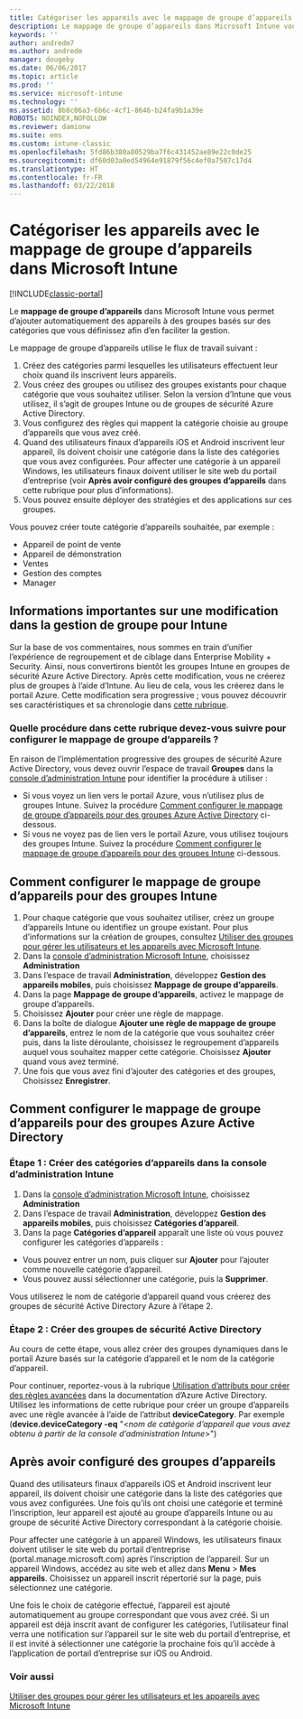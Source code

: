 ```yaml
---
title: Catégoriser les appareils avec le mappage de groupe d’appareils
description: Le mappage de groupe d’appareils dans Microsoft Intune vous permet de regrouper des appareils dans des catégories que vous définissez afin d’en faciliter la gestion.
keywords: ''
author: andredm7
ms.author: andredm
manager: dougeby
ms.date: 06/06/2017
ms.topic: article
ms.prod: ''
ms.service: microsoft-intune
ms.technology: ''
ms.assetid: 8b8c06a3-6b6c-4cf1-8646-b24fa9b1a39e
ROBOTS: NOINDEX,NOFOLLOW
ms.reviewer: damionw
ms.suite: ems
ms.custom: intune-classic
ms.openlocfilehash: 5fd86b380a80529ba7f6c431452ae89e22c0de25
ms.sourcegitcommit: df60d03a0ed54964e91879f56c4ef0a7507c17d4
ms.translationtype: HT
ms.contentlocale: fr-FR
ms.lasthandoff: 03/22/2018
---
```

# <a name="categorize-devices-with-device-group-mapping-in-microsoft-intune"></a>Catégoriser les appareils avec le mappage de groupe d’appareils dans Microsoft Intune

[!INCLUDE[classic-portal](../includes/classic-portal.md)]

Le **mappage de groupe d’appareils** dans Microsoft Intune vous permet d’ajouter automatiquement des appareils à des groupes basés sur des catégories que vous définissez afin d’en faciliter la gestion. 

Le mappage de groupe d’appareils utilise le flux de travail suivant :
1. Créez des catégories parmi lesquelles les utilisateurs effectuent leur choix quand ils inscrivent leurs appareils.
2. Vous créez des groupes ou utilisez des groupes existants pour chaque catégorie que vous souhaitez utiliser. Selon la version d’Intune que vous utilisez, il s’agit de groupes Intune ou de groupes de sécurité Azure Active Directory.
2. Vous configurez des règles qui mappent la catégorie choisie au groupe d’appareils que vous avez créé.
3. Quand des utilisateurs finaux d’appareils iOS et Android inscrivent leur appareil, ils doivent choisir une catégorie dans la liste des catégories que vous avez configurées. Pour affecter une catégorie à un appareil Windows, les utilisateurs finaux doivent utiliser le site web du portail d’entreprise (voir **Après avoir configuré des groupes d’appareils** dans cette rubrique pour plus d’informations).
4. Vous pouvez ensuite déployer des stratégies et des applications sur ces groupes.

Vous pouvez créer toute catégorie d’appareils souhaitée, par exemple :
* Appareil de point de vente
* Appareil de démonstration
* Ventes
* Gestion des comptes
* Manager

## <a name="important-information-about-a-change-in-group-management-for-intune"></a>Informations importantes sur une modification dans la gestion de groupe pour Intune

Sur la base de vos commentaires, nous sommes en train d’unifier l’expérience de regroupement et de ciblage dans Enterprise Mobility + Security. Ainsi, nous convertirons bientôt les groupes Intune en groupes de sécurité Azure Active Directory. Après cette modification, vous ne créerez plus de groupes à l’aide d’Intune. Au lieu de cela, vous les créerez dans le portail Azure. Cette modification sera progressive ; vous pouvez découvrir ses caractéristiques et sa chronologie dans [cette rubrique](use-groups-to-manage-users-and-devices-with-microsoft-intune.md).

### <a name="which-procedure-in-this-topic-should-you-use-to-configure-device-group-mapping"></a>Quelle procédure dans cette rubrique devez-vous suivre pour configurer le mappage de groupe d’appareils ?

En raison de l’implémentation progressive des groupes de sécurité Azure Active Directory, vous devez ouvrir l’espace de travail **Groupes** dans la [console d’administration Intune](https://manage.microsoft.com) pour identifier la procédure à utiliser :

-  Si vous voyez un lien vers le portail Azure, vous n’utilisez plus de groupes Intune. Suivez la procédure [Comment configurer le mappage de groupe d’appareils pour des groupes Azure Active Directory](/intune-classic/deploy-use/categorize-devices-with-device-group-mapping-in-microsoft-intune#how-to-configure-device-group-mapping-for-azure-active-directory-groups) ci-dessous.
-  Si vous ne voyez pas de lien vers le portail Azure, vous utilisez toujours des groupes Intune. Suivez la procédure [Comment configurer le mappage de groupe d’appareils pour des groupes Intune](/intune-classic/deploy-use/categorize-devices-with-device-group-mapping-in-microsoft-intune#how-to-configure-device-group-mapping-for-intune-groups) ci-dessous.

## <a name="how-to-configure-device-group-mapping-for-intune-groups"></a>Comment configurer le mappage de groupe d’appareils pour des groupes Intune
1. Pour chaque catégorie que vous souhaitez utiliser, créez un groupe d’appareils Intune ou identifiez un groupe existant. Pour plus d’informations sur la création de groupes, consultez [Utiliser des groupes pour gérer les utilisateurs et les appareils avec Microsoft Intune](use-groups-to-manage-users-and-devices-with-microsoft-intune.md).
2. Dans la [console d’administration Microsoft Intune](https://manage.microsoft.com), choisissez **Administration**
3. Dans l’espace de travail **Administration**, développez **Gestion des appareils mobiles**, puis choisissez **Mappage de groupe d’appareils**.
4. Dans la page **Mappage de groupe d’appareils**, activez le mappage de groupe d’appareils.
5. Choisissez **Ajouter** pour créer une règle de mappage.
6. Dans la boîte de dialogue **Ajouter une règle de mappage de groupe d’appareils**, entrez le nom de la catégorie que vous souhaitez créer puis, dans la liste déroulante, choisissez le regroupement d’appareils auquel vous souhaitez mapper cette catégorie. Choisissez **Ajouter** quand vous avez terminé.
7. Une fois que vous avez fini d’ajouter des catégories et des groupes, Choisissez **Enregistrer**.



## <a name="how-to-configure-device-group-mapping-for-azure-active-directory-groups"></a>Comment configurer le mappage de groupe d’appareils pour des groupes Azure Active Directory

### <a name="step-1---create-device-categories-in-the-intune-administration-console"></a>Étape 1 : Créer des catégories d’appareils dans la console d’administration Intune
1. Dans la [console d’administration Microsoft Intune](https://manage.microsoft.com), choisissez **Administration**
3. Dans l’espace de travail **Administration**, développez **Gestion des appareils mobiles**, puis choisissez **Catégories d’appareil**.
4. Dans la page **Catégories d’appareil** apparaît une liste où vous pouvez configurer les catégories d’appareils : 
- Vous pouvez entrer un nom, puis cliquer sur **Ajouter** pour l’ajouter comme nouvelle catégorie d’appareil.
- Vous pouvez aussi sélectionner une catégorie, puis la **Supprimer**.

Vous utiliserez le nom de catégorie d’appareil quand vous créerez des groupes de sécurité Active Directory Azure à l’étape 2.

### <a name="step-2---create-azure-active-directory-security-groups"></a>Étape 2 : Créer des groupes de sécurité Active Directory

Au cours de cette étape, vous allez créer des groupes dynamiques dans le portail Azure basés sur la catégorie d’appareil et le nom de la catégorie d’appareil.

Pour continuer, reportez-vous à la rubrique [Utilisation d’attributs pour créer des règles avancées](https://azure.microsoft.com/documentation/articles/active-directory-accessmanagement-groups-with-advanced-rules/#using-attributes-to-create-rules-for-device-objects) dans la documentation d’Azure Active Directory.
Utilisez les informations de cette rubrique pour créer un groupe d’appareils avec une règle avancée à l’aide de l’attribut **deviceCategory**.
Par exemple (**device.deviceCategory -eq** "<*nom de catégorie d’appareil que vous avez obtenu à partir de la console d’administration Intune*>")


## <a name="after-you-configure-device-groups"></a>Après avoir configuré des groupes d’appareils

Quand des utilisateurs finaux d’appareils iOS et Android inscrivent leur appareil, ils doivent choisir une catégorie dans la liste des catégories que vous avez configurées. Une fois qu’ils ont choisi une catégorie et terminé l’inscription, leur appareil est ajouté au groupe d’appareils Intune ou au groupe de sécurité Active Directory correspondant à la catégorie choisie.

Pour affecter une catégorie à un appareil Windows, les utilisateurs finaux doivent utiliser le site web du portail d’entreprise (portal.manage.microsoft.com) après l’inscription de l’appareil. Sur un appareil Windows, accédez au site web et allez dans **Menu** > **Mes appareils**. Choisissez un appareil inscrit répertorié sur la page, puis sélectionnez une catégorie. 

Une fois le choix de catégorie effectué, l’appareil est ajouté automatiquement au groupe correspondant que vous avez créé. Si un appareil est déjà inscrit avant de configurer les catégories, l’utilisateur final verra une notification sur l’appareil sur le site web du portail d’entreprise, et il est invité à sélectionner une catégorie la prochaine fois qu’il accède à l’application de portail d’entreprise sur iOS ou Android.



### <a name="see-also"></a>Voir aussi
[Utiliser des groupes pour gérer les utilisateurs et les appareils avec Microsoft Intune](use-groups-to-manage-users-and-devices-with-microsoft-intune.md)
